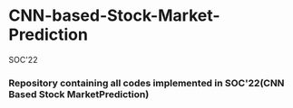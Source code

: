 # CNN-based-Stock-Market-Prediction
SOC'22

### Repository containing all codes implemented in SOC'22(CNN Based Stock MarketPrediction)
